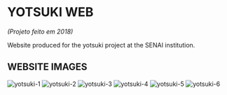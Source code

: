 # YOTSUKI WEB
*(Projeto feito em 2018)*

Website produced for the yotsuki project at the SENAI institution.

## WEBSITE IMAGES

![yotsuki-1](https://github.com/monambike/yotsuki-web/assets/35270174/9c5433c0-5f72-43e9-8d3c-fc1d51505c73)
![yotsuki-2](https://github.com/monambike/yotsuki-web/assets/35270174/69d4f4bc-ba02-4cbb-b4e9-7825e05506df)
![yotsuki-3](https://github.com/monambike/yotsuki-web/assets/35270174/259b047c-0e9c-41c7-ba7e-c933ed6db808)
![yotsuki-4](https://github.com/monambike/yotsuki-web/assets/35270174/931d2bbd-b21d-4e35-b944-c09dc77dc136)
![yotsuki-5](https://github.com/monambike/yotsuki-web/assets/35270174/4e7b0249-c849-4b87-b830-c7a18b9500d9)
![yotsuki-6](https://github.com/monambike/yotsuki-web/assets/35270174/1897f5e8-eef9-4386-a653-4c3c4330b4a5)
